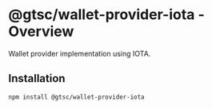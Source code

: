 # @gtsc/wallet-provider-iota - Overview

Wallet provider implementation using IOTA.

## Installation

```shell
npm install @gtsc/wallet-provider-iota
```
